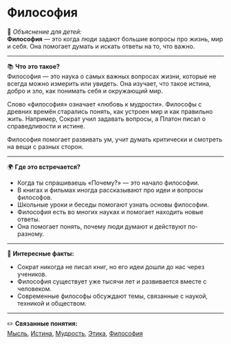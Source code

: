 # Философия

👶 *Объяснение для детей:*  
**Философия** — это когда люди задают большие вопросы про жизнь, мир и себя. Она помогает думать и искать ответы на то, что важно.

---

📚 **Что это такое?**  
Философия — это наука о самых важных вопросах жизни, которые не всегда можно измерить или увидеть. Она изучает, что такое истина, добро и зло, как понимать себя и окружающий мир.

Слово «философия» означает «любовь к мудрости». Философы с древних времён старались понять, как устроен мир и как правильно жить. Например, Сократ учил задавать вопросы, а Платон писал о справедливости и истине.

Философия помогает развивать ум, учит думать критически и смотреть на вещи с разных сторон.

---

🌍 **Где это встречается?**

* Когда ты спрашиваешь «Почему?» — это начало философии.
* В книгах и фильмах иногда рассказывают про идеи и вопросы философов.
* Школьные уроки и беседы помогают узнать основы философии.
* Философия есть во многих науках и помогает находить новые ответы.
* Она помогает понять, почему люди думают и действуют по-разному.

---

🧠 **Интересные факты:**

* Сократ никогда не писал книг, но его идеи дошли до нас через учеников.
* Философия существует уже тысячи лет и развивается вместе с человеком.
* Современные философы обсуждают темы, связанные с наукой, техникой и обществом.

---

✏️ **Связанные понятия:**  
[Мысль](./Мысль.md), [Истина](./Истина.md), [Мудрость](./Мудрость.md), [Этика](./Этика.md), [Философия](./Философия.md)
